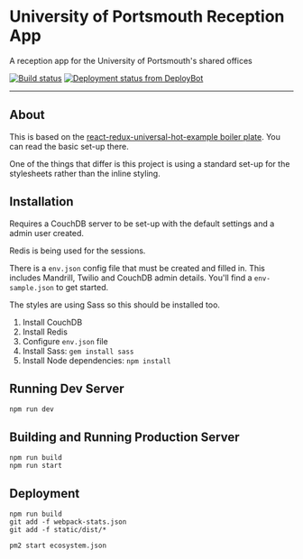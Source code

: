 # University of Portsmouth Reception App

A reception app for the University of Portsmouth's shared offices

[![Build status](https://circleci.com/gh/zaccolley/reception.png?circle-token=0eb7cb5607a5c387ddf39eac62692a5b1c0e715a)](https://circleci.com/gh/zaccolley/reception)
[![Deployment status from DeployBot](https://rose.deploybot.com/badge/56046447921112/63915.svg)](http://deploybot.com)

---

## About

This is based on the [react-redux-universal-hot-example boiler plate](https://github.com/erikras/react-redux-universal-hot-example). You can read the basic set-up there.

One of the things that differ is this project is using a standard set-up for the stylesheets rather than the inline styling.

## Installation

Requires a CouchDB server to be set-up with the default settings and a admin user created.

Redis is being used for the sessions.

There is a `env.json` config file that must be created and filled in. This includes Mandrill, Twilio and CouchDB admin details. You'll find a `env-sample.json` to get started.

The styles are using Sass so this should be installed too.

1. Install CouchDB
2. Install Redis
2. Configure `env.json` file
3. Install Sass: `gem install sass`
4. Install Node dependencies: `npm install`

## Running Dev Server

```
npm run dev
```

## Building and Running Production Server

```
npm run build
npm run start
```

## Deployment

```
npm run build
git add -f webpack-stats.json
git add -f static/dist/*
```

`pm2 start ecosystem.json`
